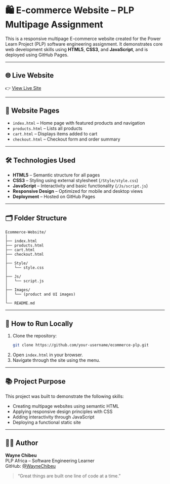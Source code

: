# 🛍️ E-commerce Website – PLP Multipage Assignment

This is a responsive multipage E-commerce website created for the Power Learn Project (PLP) software engineering assignment. It demonstrates core web development skills using **HTML5**, **CSS3**, and **JavaScript**, and is deployed using GitHub Pages.

---

## 🌐 Live Website  
👉 [View Live Site]([https://waynechibeu.github.io/Web-Dev-E-commerce-project/])  

---

## 📄 Website Pages

- `index.html` – Home page with featured products and navigation  
- `products.html` – Lists all products  
- `cart.html` – Displays items added to cart  
- `checkout.html` – Checkout form and order summary  

---

## 🛠️ Technologies Used

- **HTML5** – Semantic structure for all pages  
- **CSS3** – Styling using external stylesheet (`/Style/style.css`)  
- **JavaScript** – Interactivity and basic functionality (`/Js/script.js`)  
- **Responsive Design** – Optimized for mobile and desktop views  
- **Deployment** – Hosted on GitHub Pages  

---

## 🗂️ Folder Structure

```
Ecommerce-Website/
│
├── index.html
├── products.html
├── cart.html
├── checkout.html
│
├── Style/
│   └── style.css
│
├── Js/
│   └── script.js
│
├── Images/
│   └── (product and UI images)
│
└── README.md
```

---

## 🚀 How to Run Locally

1. Clone the repository:
   ```bash
   git clone https://github.com/your-username/ecommerce-plp.git
   ```
2. Open `index.html` in your browser.
3. Navigate through the site using the menu.

---

## 📚 Project Purpose

This project was built to demonstrate the following skills:

- Creating multipage websites using semantic HTML
- Applying responsive design principles with CSS
- Adding interactivity through JavaScript
- Deploying a functional static site

---

## 🙋‍♂️ Author

**Wayne Chibeu**  
PLP Africa – Software Engineering Learner  
GitHub: [@WayneChibeu](https://github.com/WayneChibeu)

> “Great things are built one line of code at a time.”
